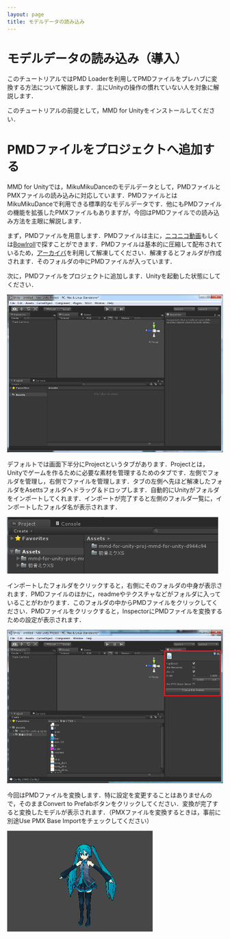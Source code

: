 ```yaml
---
layout: page
title: モデルデータの読み込み
---
```


モデルデータの読み込み（導入）
========================

このチュートリアルではPMD Loaderを利用してPMDファイルをプレハブに変換する方法について解説します．主にUnityの操作の慣れていない人を対象に解説します．

このチュートリアルの前提として，MMD for Unityをインストールしてください．

# PMDファイルをプロジェクトへ追加する
MMD for Unityでは，MikuMikuDanceのモデルデータとして，PMDファイルとPMXファイルの読み込みに対応しています．PMDファイルとはMikuMikuDanceで利用できる標準的なモデルデータです．他にもPMDファイルの機能を拡張したPMXファイルもありますが，今回はPMDファイルでの読み込み方法を主眼に解説します．

まず，PMDファイルを用意します．PMDファイルは主に，[ニコニコ動画](http://www.nicovideo.jp/tag/MMD%E3%83%A2%E3%83%87%E3%83%AB%E9%85%8D%E5%B8%83%E3%81%82%E3%82%8A?ref=tagconcerned)もしくは[Bowlroll](http://bowlroll.net/)で探すことができます．PMDファイルは基本的に圧縮して配布されているため，[アーカイバ](https://www.google.co.jp/search?q=%E3%82%A2%E3%83%BC%E3%82%AB%E3%82%A4%E3%83%90)を利用して解凍してください．解凍するとフォルダが作成されます．そのフォルダの中にPMDファイルが入っています．

次に，PMDファイルをプロジェクトに追加します．Unityを起動した状態にしてください．

![Unityのインターフェース](images/001/unity.png)

デフォルトでは画面下半分にProjectというタブがあります．Projectとは，Unityでゲームを作るために必要な素材を管理するためのタブです．左側でフォルダを管理し，右側でファイルを管理します．タブの左側へ先ほど解凍したフォルダをAsettsフォルダへドラッグ＆ドロップします．自動的にUnityがフォルダをインポートしてくれます．インポートが完了すると左側のフォルダ一覧に，インポートしたフォルダ名が表示されます．

![Assetsフォルダへドラッグ＆ドロップ](images/001/drag-and-drop.png)

インポートしたフォルダをクリックすると，右側にそのフォルダの中身が表示されます．PMDファイルのほかに，readmeやテクスチャなどがフォルダに入っていることがわかります．このフォルダの中からPMDファイルをクリックしてください．PMDファイルをクリックすると，InspectorにPMDファイルを変換するための設定が表示されます．

![PMDファイルをクリックした時のInspectorの様子](images/001/inspector.png)

今回はPMDファイルを変換します．特に設定を変更することはありませんので，そのままConvert to Prefabボタンをクリックしてください．変換が完了すると変換したモデルが表示されます．（PMXファイルを変換するときは，事前に別途Use PMX Base Importをチェックしてください）

![読み込み完了](images/001/complete.png)